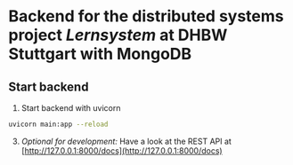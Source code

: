 # Backend for the distributed systems project _Lernsystem_ at DHBW Stuttgart with MongoDB

## Start backend
1. Start backend with uvicorn
```bash
uvicorn main:app --reload
```
3. _Optional for development:_ Have a look at the REST API at [http://127.0.0.1:8000/docs](http://127.0.0.1:8000/docs)

